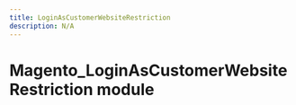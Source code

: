 ```yaml
---
title: LoginAsCustomerWebsiteRestriction
description: N/A
---
```


# Magento_LoginAsCustomerWebsiteRestriction module

